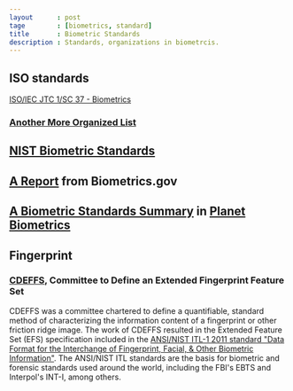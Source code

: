 ```yaml
---
layout      : post
tage        : [biometrics, standard]
title       : Biometric Standards
description : Standards, organizations in biometrcis.
---
```


## ISO standards

[ISO/IEC JTC 1/SC 37  - Biometrics](http://www.iso.org/iso/iso_catalogue/catalogue_tc/catalogue_tc_browse.htm?commid=313770)

### [Another More Organized List](http://www.biometricsinstitute.org/pages/international-biometrics-standards.html)

## [NIST Biometric Standards](http://www.nist.gov/itl/iad/ig/biometric_standards.cfm)

## [A Report](https://github.com/quxiaofeng/csxfqu/raw/master/_downloads/biostandards.pdf) from Biometrics.gov

## [A Biometric Standards Summary](http://www.planetbiometrics.com/biometric-standards/) in [Planet Biometrics](http://www.planetbiometrics.com/)

## Fingerprint

### [CDEFFS](http://fingerprint.nist.gov/standard/cdeffs/), Committee to Define an Extended Fingerprint Feature Set

CDEFFS was a committee chartered to define a quantifiable, standard method of characterizing the information content of a fingerprint or other friction ridge image. The work of CDEFFS resulted in the Extended Feature Set (EFS) specification included in the [ANSI/NIST ITL-1 2011 standard "Data Format for the Interchange of Fingerprint, Facial, & Other Biometric Information"](http://biometrics.nist.gov/cs_links/standard/AN_ANSI_1-2011_standard.pdf). The ANSI/NIST ITL standards are the basis for biometric and forensic standards used around the world, including the FBI's EBTS and Interpol's INT-I, among others.


